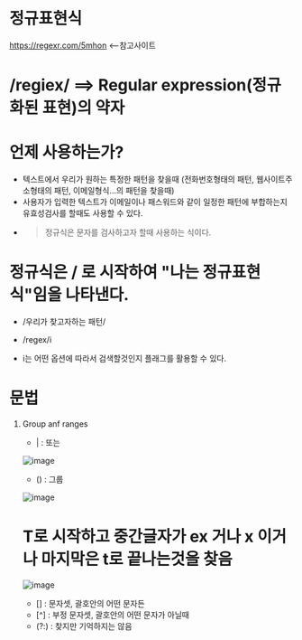 # 정규표현식

https://regexr.com/5mhon <--참고사이트

# /regiex/ ==> Regular expression(정규화된 표현)의 약자

# 언제 사용하는가?
 - 텍스트에서 우리가 원하는 특정한 패턴을 찾을때 (전화번호형태의 패턴, 웹사이트주소형태의 패턴, 이메일형식...의 패턴을 찾을때)
 - 사용자가 입력한 텍스트가 이메일이나 패스워드와 같이 일정한 패턴에 부합하는지 유효성검사를 할때도 사용할 수 있다.
 - > 정규식은 문자를 검사하고자 할때 사용하는 식이다.


# 정규식은 / 로 시작하여 "나는 정규표현식"임을 나타낸다.
 - /우리가 찾고자하는 패턴/

 - /regex/i
 - i는 어떤 옵션에 따라서 검색할것인지 플래그를 활용할 수 있다.

# 문법
 1) Group anf ranges
    - |   : 또는

     ![image](https://github.com/hyunju960429/Regiex/assets/145514544/b79e8e0e-2f19-48a1-9aa5-b4c2e44997aa)


    - ()  : 그룹
   
     ![image](https://github.com/hyunju960429/Regiex/assets/145514544/ab5175af-3bb8-4b42-b075-be6d033d9883)


     # T로 시작하고 중간글자가 ex 거나 x 이거나 마지막은 t로 끝나는것을 찾음
     ![image](https://github.com/hyunju960429/Regiex/assets/145514544/60e81ac1-8b71-42be-9df9-7ff7edda0b4b)


    - []  : 문자셋, 괄호안의 어떤 문자든
    - [^] : 부정 문자셋, 괄호안의 어떤 문자가 아닐때
    - (?:) : 찾지만 기억하지는 않음
